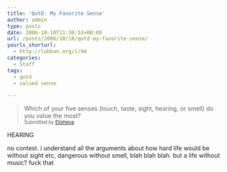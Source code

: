 ```yaml
---
title: 'QotD: My Favorite Sense'
author: admin
type: posts
date: 2006-10-10T11:30:53+00:00
url: /posts/2006/10/10/qotd-my-favorite-sense/
yourls_shorturl:
  - http://lobban.org/i/9m
categories:
  - Stuff
tags:
  - qotd
  - valued sense

---
```

> Which of your five senses (touch, taste, sight, hearing, or smell) do you value the most?  
> <span style="font-size: 0.8em">Submitted by <a class="enclosure-inline-user" href="http://elishevachana.vox.com/">Elisheva</a>.</span>

HEARING

no contest. i understand all the arguments about how hard life would be without sight etc, dangerous without smell, blah blah blah. but a life without music? fuck that